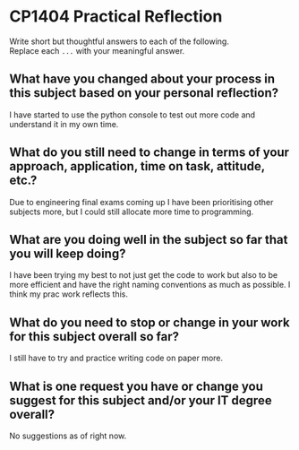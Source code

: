 # CP1404 Practical Reflection

Write short but thoughtful answers to each of the following.  
Replace each `...` with your meaningful answer.

## What have you changed about your process in this subject based on your personal reflection?

I have started to use the python console to test out more code and understand it in my own time.

## What do you still need to change in terms of your approach, application, time on task, attitude, etc.?

Due to engineering final exams coming up I have been prioritising other subjects more, but I could still allocate more time to programming.

## What are you doing well in the subject so far that you will keep doing?

I have been trying my best to not just get the code to work but also to be more efficient and have the right naming conventions as much as possible. 
I think my prac work reflects this.

## What do you need to stop or change in your work for this subject overall so far?

I still have to try and practice writing code on paper more.

## What is one request you have or change you suggest for this subject and/or your IT degree overall?

No suggestions as of right now.

